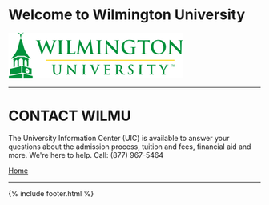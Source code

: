 # Welcome to Wilmington University

![Image](Images/wilmu-logo.png "Welcome to Wilmington University")

---
# CONTACT WILMU

The University Information Center (UIC) is available to answer your questions about the admission process,
tuition and fees, financial aid and more. We're here to help. Call: (877) 967-5464


[Home](https://tuojeanbaptiste.github.io/TeamC/)

----

{% include footer.html %}
